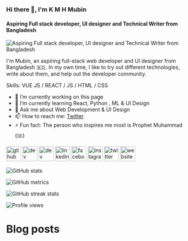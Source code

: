 ### Hi there 👋, I'm K M H Mubin
#### Aspiring Full stack developer, UI designer and Technical Writer from Bangladesh
![Aspiring Full stack developer, UI designer and Technical Writer from Bangladesh](https://github.com/kmhmubin/kmhmubin/blob/master/GitHub-Profile-Cover.jpg)

I'm Mubin, an aspiring full-stack web developer and UI designer from Bangladesh 🇧🇩. In my own time, I like to try out different technologies, write about them, and help out the developer community.

Skills: VUE JS / REACT / JS / HTML / CSS

- 🔭 I’m currently working on this page 
- 🌱 I’m currently learning React, Python , ML & UI Design 
- 💬 Ask me about Web Development & UI Design 
- 📫 How to reach me: [Twitter](http://twitter.com/kmhmubin) 
- ⚡ Fun fact: The person who inspires me most is Prophet Muhammad (ﷺ) 


[<img src='https://cdn.jsdelivr.net/npm/simple-icons@3.0.1/icons/github.svg' alt='github' height='40'>](https://github.com/kmhmubin)  [<img src='https://cdn.jsdelivr.net/npm/simple-icons@3.0.1/icons/dev-dot-to.svg' alt='dev' height='40'>](https://dev.to/kmhmubin)  [<img src='https://cdn.jsdelivr.net/npm/simple-icons@3.0.1/icons/hashnode.svg' alt='dev' height='40'>](https://mubinsodyssey.com)  [<img src='https://cdn.jsdelivr.net/npm/simple-icons@3.0.1/icons/linkedin.svg' alt='linkedin' height='40'>](https://www.linkedin.com/in/kmhmubin/)  [<img src='https://cdn.jsdelivr.net/npm/simple-icons@3.0.1/icons/facebook.svg' alt='facebook' height='40'>](https://www.facebook.com/kmhmubin)  [<img src='https://cdn.jsdelivr.net/npm/simple-icons@3.0.1/icons/instagram.svg' alt='instagram' height='40'>](https://www.instagram.com/kmhmubin/)  [<img src='https://cdn.jsdelivr.net/npm/simple-icons@3.0.1/icons/twitter.svg' alt='twitter' height='40'>](https://twitter.com/kmhmubin)  [<img src='https://cdn.jsdelivr.net/npm/simple-icons@3.0.1/icons/icloud.svg' alt='website' height='40'>](https://mubinsodyssey.com)  


![GitHub stats](https://github-readme-stats.vercel.app/api?username=kmhmubin&show_icons=true)  

![GitHub metrics](https://metrics.lecoq.io/kmhmubin)  

![GitHub streak stats](https://github-readme-streak-stats.herokuapp.com/?user=kmhmubin)  

![Profile views](https://gpvc.arturio.dev/kmhmubin)  

# Blog posts

<!-- BLOG-POST-LIST:START -->
<!-- BLOG-POST-LIST:END --